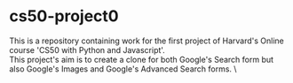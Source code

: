# cs50-project0
This is a repository containing work for the first project of Harvard's Online course 'CS50 with Python and Javascript'. \
This project's aim is to create a clone for both Google's Search form but also Google's Images and Google's Advanced Search forms. \  